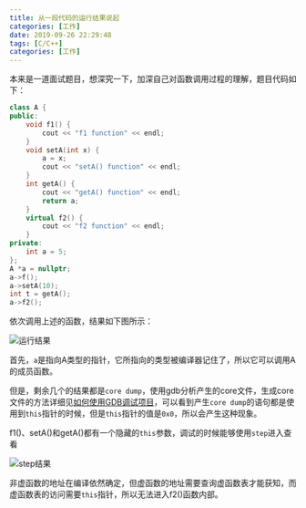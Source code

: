 ```yaml
---
title: 从一段代码的运行结果说起
categories: [工作]
date: 2019-09-26 22:29:48
tags: [C/C++]
categories: [工作]
---
```


本来是一道面试题目，想深究一下，加深自己对函数调用过程的理解，题目代码如下：

```c++
class A {
public:
    void f1() {
        cout << "f1 function" << endl;
    }
    void setA(int x) {
        a = x;
        cout << "setA() function" << endl;
    }
    int getA() {
        cout << "getA() function" << endl;
        return a; 
    }
    virtual f2() {
        cout << "f2 function" << endl;
    }
private:
    int a = 5;
};
A *a = nullptr;
a->f();
a->setA(10);
int t = getA();
a->f2();
```

依次调用上述的函数，结果如下图所示：

![运行结果](https://raw.githubusercontent.com/wqlu/ImgRepo/master/Blog/%E8%BF%90%E8%A1%8C%E7%BB%93%E6%9E%9C.png)

首先，`a`是指向A类型的指针，它所指向的类型被编译器记住了，所以它可以调用A的成员函数。

但是，剩余几个的结果都是`core dump`，使用gdb分析产生的core文件，生成core文件的方法详细见[如何使用GDB调试项目](https://wqlu.github.io/2019/06/03/%E5%A6%82%E4%BD%95%E4%BD%BF%E7%94%A8GDB%E8%B0%83%E8%AF%95%E9%A1%B9%E7%9B%AE/)，可以看到产生`core dump`的语句都是使用到`this`指针的时候，但是`this`指针的值是`0x0`，所以会产生这种现象。

f1()、setA()和getA()都有一个隐藏的`this`参数，调试的时候能够使用`step`进入查看

![step结果](https://raw.githubusercontent.com/wqlu/ImgRepo/master/Blog/step%E7%BB%93%E6%9E%9C.png)

非虚函数的地址在编译依然确定，但虚函数的地址需要查询虚函数表才能获知，而虚函数表的访问需要`this`指针，所以无法进入f2()函数内部。